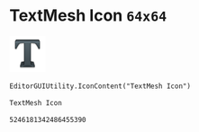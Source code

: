 # TextMesh Icon `64x64`
<img src="/img/TextMesh%20Icon.png" width=64 height=64>

``` CSharp
EditorGUIUtility.IconContent("TextMesh Icon")
```
```
TextMesh Icon
```
```
5246181342486455390
```
